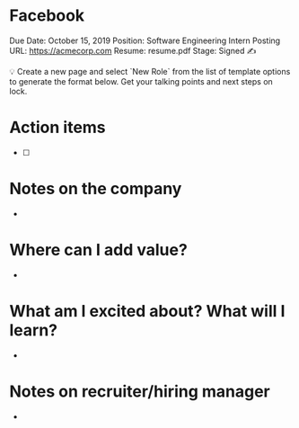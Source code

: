 # Facebook

Due Date: October 15, 2019
Position: Software Engineering Intern
Posting URL: https://acmecorp.com
Resume: resume.pdf
Stage: Signed ✍️

<aside>
💡 Create a new page and select `New Role` from the list of template options to generate the format below. Get your talking points and next steps on lock.

</aside>

# Action items

- [ ]  

# Notes on the company

- 

# Where can I add value?

- 

# What am I excited about? What will I learn?

- 

# Notes on recruiter/hiring manager

-